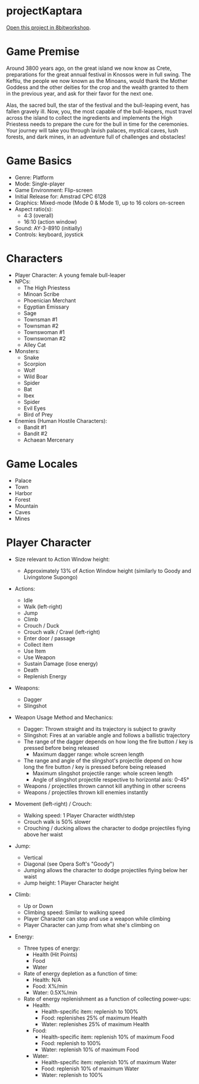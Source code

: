 projectKaptara
=====

[Open this project in 8bitworkshop](http://8bitworkshop.com/redir.html?platform=cpc.6128&githubURL=https%3A%2F%2Fgithub.com%2Fvaspervnp%2FprojectKaptara&file=main.asm).

Game Premise
====
Around 3800 years ago, on the great island we now know as Crete, preparations for the great annual festival in Knossos were in full swing. The Keftiu, the people we now known as the Minoans, would thank the Mother Goddess and the other deities for the crop and the wealth granted to them in the previous year, and ask for their favor for the next one. 

Alas, the sacred bull, the star of the festival and the bull-leaping event, has fallen gravely ill. Now, you, the most capable of the bull-leapers, must travel across the island to collect the ingredients and implements the High Priestess needs to prepare the cure for the bull in time for the ceremonies. Your journey will take you through lavish palaces, mystical caves, lush forests, and dark mines, in an adventure full of challenges and obstacles!

Game Basics
====
- Genre: Platform
- Mode: Single-player
- Game Environment: Flip-screen
- Initial Release for: Amstrad CPC 6128
- Graphics: Mixed-mode (Mode 0 & Mode 1), up to 16 colors on-screen
- Aspect ratio(s):
  - 4:3 (overall)
  - 16:10 (action window)
- Sound: AY-3-8910 (initially)
- Controls: keyboard, joystick

Characters
====
- Player Character: A young female bull-leaper
- NPCs:
  - The High Priestess
  - Minoan Scribe
  - Phoenician Merchant
  - Egyptian Emissary
  - Sage
  - Townsman #1
  - Townsman #2
  - Townswoman #1
  - Townswoman #2
  - Alley Cat
- Monsters:
  - Snake
  - Scorpion
  - Wolf
  - Wild Boar
  - Spider
  - Bat
  - Ibex
  - Spider
  - Evil Eyes
  - Bird of Prey
- Enemies (Human Hostile Characters):
  - Bandit #1
  - Bandit #2
  - Achaean Mercenary

Game Locales
====
- Palace
- Town
- Harbor
- Forest
- Mountain
- Caves
- Mines

Player Character
====
- Size relevant to Action Window height:
  - Approximately 13% of Action Window height (similarly to Goody and Livingstone Supongo)

- Actions:
  - Idle
  - Walk (left-right)
  - Jump
  - Climb
  - Crouch / Duck
  - Crouch walk / Crawl (left-right)
  - Enter door / passage
  - Collect item
  - Use Item
  - Use Weapon
  - Sustain Damage (lose energy)
  - Death
  - Replenish Energy

- Weapons:
  - Dagger
  - Slingshot

- Weapon Usage Method and Mechanics:
  - Dagger: Thrown straight and its trajectory is subject to gravity
  - Slingshot: Fires at an variable angle and follows a ballistic trajectory
  - The range of the dagger depends on how long the fire button / key is pressed before being released
    - Maximum dagger range: whole screen length
  - The range and angle of the slingshot's projectile depend on how long the fire button / key is pressed before being released
    - Maximum slingshot projectile range: whole screen length
    - Angle of slingshot projectile respective to horizontal axis: 0-45°
  - Weapons / projectiles thrown cannot kill anything in other screens
  - Weapons / projectiles thrown kill enemies instantly

- Movement (left-right) / Crouch:
  - Walking speed: 1 Player Character width/step
  - Crouch walk is 50% slower
  - Crouching / ducking allows the character to dodge projectiles flying above her waist

- Jump: 
  - Vertical
  - Diagonal (see Opera Soft's "Goody")
  - Jumping allows the character to dodge projectiles flying below her waist
  - Jump height: 1 Player Character height 

- Climb:
  - Up or Down
  - Climbing speed: Similar to walking speed
  - Player Character can stop and use a weapon while climbing
  - Player Character can jump from what she's climbing on

- Energy:
  - Three types of energy:
    - Health (Hit Points)
    - Food
    - Water
  - Rate of energy depletion as a function of time:
    - Health: N/A
    - Food: X%/min
    - Water: 0.5X%/min
  - Rate of energy replenishment as a function of collecting power-ups:
    - Health:
      - Health-specific item: replenish to 100%
      - Food: replenishes 25% of maximum Health
      - Water: replenishes 25% of maximum Health
    - Food:
      - Health-specific item: replenish 10% of maximum Food
      - Food: replenish to 100%
      - Water: replenish 10% of maximum Food
    - Water: 
      - Health-specific item: replenish 10% of maximum Water
      - Food: replenish 10% of maximum Water
      - Water: replenish to 100%



